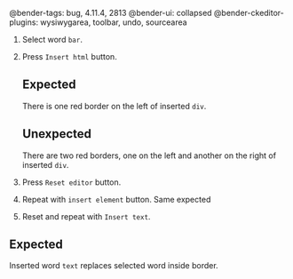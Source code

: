 @bender-tags: bug, 4.11.4, 2813
@bender-ui: collapsed
@bender-ckeditor-plugins: wysiwygarea, toolbar, undo, sourcearea

1. Select word `bar`.

1. Press `Insert html` button.

	## Expected

	There is one red border on the left of inserted `div`.

	## Unexpected

	There are two red borders, one on the left and another on the right of inserted `div`.

1. Press `Reset editor` button.

1. Repeat with `insert element` button. Same expected

1. Reset and repeat with `Insert text`.

## Expected

Inserted word `text` replaces selected word inside border.
